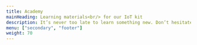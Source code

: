 ```yaml
---
title: Academy
mainHeading: Learning materials<br/> for our IoT kit
description: It’s never too late to learn something new. Don’t hesitate tu use our learning materials for your faster understanding of the world of IoT and our kit.
menu: ["secondary", "footer"]
weight: 70
---
```

